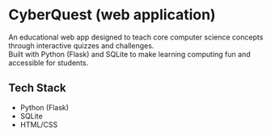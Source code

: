 # CyberQuest (web application)

An educational web app designed to teach core computer science concepts through interactive quizzes and challenges.  
Built with Python (Flask) and SQLite to make learning computing fun and accessible for students.

## Tech Stack
- Python (Flask)
- SQLite
- HTML/CSS
